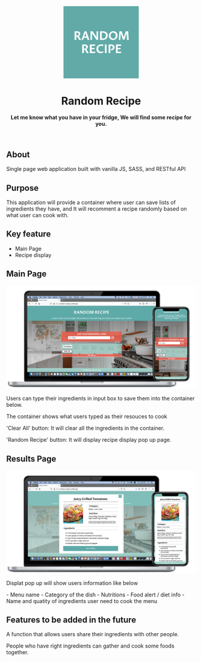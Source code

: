 <div align="center"><img src="./assets/random-recipe.png" width="200px"></div>
<h1 align="center">Random Recipe</h1>
<p align="center"><strong>Let me know what you have in your fridge, We will find some recipe for you.</strong>
</p>
<br/>

<h2>About</h2>
Single page web application built with vanilla JS, SASS, and RESTful API

<h2>Purpose</h2>

This application will provide a container where user can save lists of ingredients they have, and It will recomment a recipe randomly based on what user can cook with.

<h2>Key feature</h2>

- Main Page 
- Recipe display

<h2>Main Page </h2>
<img src="./assets/landing-page.png">
<p>Users can type their ingredients in input box to save them into the container below.</p>
<p>The container shows what users typed as their resouces to cook</p>
<p>'Clear All' button: It will clear all the ingredients in the container.</p>
<p>'Random Recipe' button: It will display recipe display pop up page.</p>

<h2>Results Page </h2>
<img src="./assets/display-page.png">
<p>Displat pop up will show users information like below </p>
- Menu name
- Category of the dish
- Nutritions
- Food alert / diet info
- Name and quatity of ingredients user need to cook the menu

<h2>Features to be added in the future</h2>
<p>A function that allows users share their ingredients with other people.</p>
<p>People who have right ingredients can gather and cook some foods together.</p>